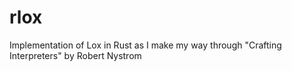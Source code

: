 # rlox
Implementation of Lox in Rust as I make my way through "Crafting Interpreters" by Robert Nystrom
